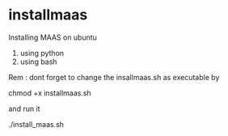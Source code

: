 # installmaas
Installing MAAS on ubuntu
1. using python
2. using bash

Rem : dont forget to change the insallmaas.sh as executable by

chmod +x installmaas.sh

and run it 

./install_maas.sh
